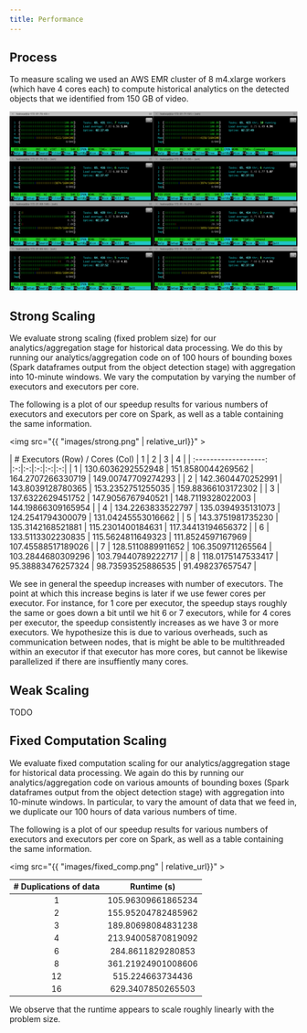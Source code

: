 ```yaml
---
title: Performance
---
```


## Process

To measure scaling we used an AWS EMR cluster of 8 m4.xlarge workers (which have 4 cores each) to compute historical analytics on the detected objects that we identified from 150 GB of video.

![8nodes](images/8nodes.png)


<!-- ## Theoretical Speedup

We use Gustafson's Law to calculate speedup: 

$$S=p+(1-p)s$$

Running 8 p2.xlarge instances as worker nodes gives $$p=8$$. We can then calculate the speedup for the two steps of our calculations.

<ol>
    <li>Create bounding boxes with NNs (fully parallelizable, store boxes in s3)</li>
    $$S = 8 + (-7)0 = 8$$
    <li>Compute analytics from bounding boxes in Spark: 8 workers, 2 cores per worker, 2 threads per core</li>
    $$S=32$$

</ol>

TODO: Talk about performance -->

## Strong Scaling

We evaluate strong scaling (fixed problem size) for our analytics/aggregation stage for historical data processing. We do this 
by running our analytics/aggregation code on of 100 hours of bounding boxes (Spark dataframes output from the object detection 
stage) with aggregation into 10-minute windows. We vary the computation by varying the number of executors and executors per 
core.

The following is a plot of our speedup results for various numbers of executors and executors per core on Spark, as well as a table containing the same information.

<img src="{{ "images/strong.png" | relative_url}}" >

| # Executors (Row) / Cores (Col) | 1 | 2 | 3 | 4 |
| :-------------------: |:-:|:-:|:-:|:-:|:-:|
|           1           | 130.6036292552948 | 151.8580044269562 | 164.2707266330719 | 149.00747709274293 |
|           2           | 142.3604470252991 | 143.8039128780365 | 153.2352751255035 | 159.88366103172302 |
|           3           | 137.6322629451752 | 147.9056767940521 | 148.7119328022003 | 144.19866309165954 |
|           4           | 134.2263833522797 | 135.0394935131073 | 124.2541794300079 | 131.04245553016662 |
|           5           | 143.3751981735230 | 135.3142168521881 | 115.2301400184631 | 117.34413194656372 |
|           6           | 133.5113302230835 | 115.5624811649323 | 111.8524597167969 | 107.45588517189026 |
|           7           | 128.5110889911652 | 106.3509711265564 | 103.2844680309296 | 103.79440789222717 |
|           8           | 118.0175147533417 | 95.38883476257324 | 98.73593525886535 | 91.498237657547 |

We see in general the speedup increases with number of executors. The point at which this increase begins is later if we use fewer cores per executor. For instance, for 1 core per executor, the speedup stays roughly the same or goes down a bit until we hit 6 or 7 executors, while for 4 cores per executor, the speedup consistently increases as we have 3 or more executors. We hypothesize this is due to various overheads, such as communication between nodes, that is might be able to be multithreaded within an executor if that executor has more cores, but cannot be likewise parallelized if there are insuffiently many cores.

## Weak Scaling

TODO

## Fixed Computation Scaling

We evaluate fixed computation scaling for our analytics/aggregation stage for historical data processing. We again do this by running our analytics/aggregation code on various amounts of bounding boxes (Spark dataframes output from the object detection stage) with aggregation into 10-minute windows. In particular, to vary the amount of data that we feed in, we duplicate our 100 hours of data various numbers of time.

The following is a plot of our speedup results for various numbers of executors and executors per core on Spark, as well as a table containing the same information.

<img src="{{ "images/fixed_comp.png" | relative_url}}" >

| # Duplications of data | Runtime (s)
| :-------------------: |:-:|
|           1           | 105.96309661865234 |
|           2           | 155.95204782485962 |
|           3           | 189.80698084831238 |
|           4           | 213.94005870819092 |
|           6           | 284.8611829280853 |
|           8           | 361.21924901008606 |
|           12           | 515.224663734436 |
|           16           | 629.3407850265503 |

We observe that the runtime appears to scale roughly linearly with the problem size.


<script src="https://cdn.mathjax.org/mathjax/latest/MathJax.js?config=TeX-AMS-MML_HTMLorMML" type="text/javascript"></script>
